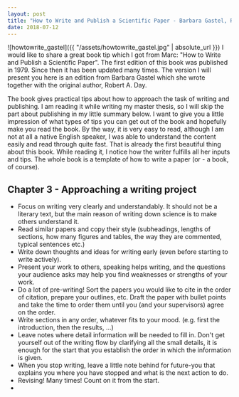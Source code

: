 ```yaml
---
layout: post
title: "How to Write and Publish a Scientific Paper - Barbara Gastel, Robert A. Day"
date: 2018-07-12
---
```

![howtowrite_gastel]({{ "/assets/howtowrite_gastel.jpg" | absolute_url }})
I would like to share a great book tip which I got from Marc: "How to Write and Publish a Scientific Paper". The first edition of this book was published in 1979. Since then it has been updated many times. The version I will present you here is an edition from Barbara Gastel which she wrote together with the original author, Robert A. Day.

The book gives practical tips about how to approach the task of writing and publishing. I am reading it while writing my master thesis, so I will skip the part about publishing in my little summary below. I want to give you a little impression of what types of tips you can get out of the book and hopefully make you read the book. By the way, it is very easy to read, although I am not at all a native English speaker, I was able to understand the content easily and read through quite fast. That is already the first beautiful thing about this book. While reading it, I notice how the writer fulfills all her inputs and tips. The whole book is a template of how to write a paper (or - a book, of course).

## Chapter 3 - Approaching a writing project
* Focus on writing very clearly and understandably. It should not be a literary text, but the main reason of writing down science is to make others understand it.
* Read similar papers and copy their style (subheadings, lengths of sections, how many figures and tables, the way they are commented, typical sentences etc.)
* Write down thoughts and ideas for writing early (even before starting to write actively).
* Present your work to others, speaking helps writing, and the questions your audience asks may help you find weaknesses or strengths of your work.
* Do a lot of pre-writing! Sort the papers you would like to cite in the order of citation, prepare your outlines, etc. Draft the paper with bullet points and take the time to order them until you (and your supervisors) agree on the order.
* Write sections in any order, whatever fits to your mood. (e.g. first the introduction, then the results, ...)
* Leave notes where detail information will be needed to fill in. Don't get yourself out of the writing flow by clarifying all the small details, it is enough for the start that you establish the order in which the information is given.
* When you stop writing, leave a little note behind for future-you that explains you where you have stopped and what is the next action to do.
* Revising! Many times! Count on it from the start.
*
